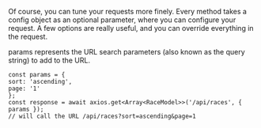 Of course, you can tune your requests more finely. Every method takes a config object as an optional parameter, where you can configure your request. A few options are really useful, and you can override everything in the request.

params represents the URL search parameters (also known as the query string) to add to the URL.
```
const params = {
sort: 'ascending',
page: '1'
};
const response = await axios.get<Array<RaceModel>>('/api/races', { params });
// will call the URL /api/races?sort=ascending&page=1
```


